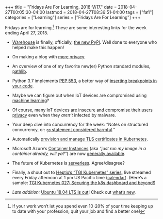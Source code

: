 +++
title = "Fridays Are For Learning, 2018-W17."
date = 2018-04-27T00:05:30-04:00
lastmod = 2018-04-27T08:36:51-04:00
tags = ["fafl"]
categories = ["Learning"]
series = ["Fridays Are For Learning"]
+++

Fridays are for learning.[^1] These are some interesting links for the week
ending April 27, 2018.

[^1]: If your work won’t let you spend even 10-20% of your time keeping up to
      date with your profession, quit your job and find a better one!

* [Warehouse](https://pypi.org/) is finally, officially, [the new
PyPI](https://blog.python.org/2018/04/new-pypi-launched-legacy-pypi-shutting.html).
Well done to everyone who helped make this happen!

* On making a blog with [more
privacy](https://vincent.bernat.im/en/blog/2018-more-privacy-blog).

* An overview of one of my favorite new(er) Python standard modules,
[pathlib](https://realpython.com/python-pathlib/).

* Python 3.7 implements [PEP 553](https://www.python.org/dev/peps/pep-0553/), a
better way of [inserting breakpoints in your
code](https://hackernoon.com/python-3-7s-new-builtin-breakpoint-a-quick-tour-4f1aebc444c).

* Maybe we can figure out when IoT devices are compromised using
[machine learning](https://arxiv.org/abs/1804.04159)?

* Of course, many IoT devices [are insecure and compromise their users
privacy](https://freedom-to-tinker.com/2018/04/23/announcing-iot-inspector-a-tool-to-study-smart-home-iot-device-behavior/)
even when they *aren’t* infected by malware.

* Your deep dive into concurrency for the week: “Notes on structured
concurrency, or: [<code>go</code> statement considered
harmful](https://vorpus.org/blog/notes-on-structured-concurrency-or-go-statement-considered-harmful/).”

* Automatically [provision and manage TLS certificates in
Kubernetes](https://github.com/jetstack/cert-manager/).

* Microsoft Azure’s [Container
Instances](https://azure.microsoft.com/en-us/services/container-instances/)
(aka *“just run my image in a container already, will ya?”*) are now [generally
available](https://azure.microsoft.com/en-us/blog/azure-container-instances-now-generally-available/).

* The future of Kubernetes is
[serverless](https://thenewstack.io/the-future-of-kubernetes-is-serverless/).
Agree/disagree?

* Finally, a shout out to [Heptio’s “TGI Kubernetes”
series](https://www.youtube.com/playlist?list=PLvmPtYZtoXOENHJiAQc6HmV2jmuexKfrJ),
live streamed every Friday afternoon at 1 pm US Pacific time
([calendar](https://calendar.google.com/calendar/ical/heptio.com_f73rm4mchnc07nssap47uaa5so%40group.calendar.google.com/public/basic.ics)).
(Here’s a sample: [TGI Kubernetes 027: Securing the k8s dashboard and
beyond!](https://www.youtube.com/watch?v=od8TnIvuADg))

* *Late addition:*  [Ubuntu 18.04 LTS is
out](https://insights.ubuntu.com/2018/04/27/breeze-through-ubuntu-desktop-18-04-lts-bionic-beaver)!
Check out [what’s
new](https://www.omgubuntu.co.uk/2018/04/ubuntu-18-04-download-release-features).

